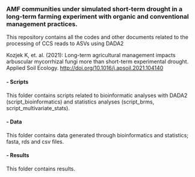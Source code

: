 ### AMF communities under simulated short-term drought in a long-term farming experiment with organic and conventional management practices.
This repository contains all the codes and other documents related to the processing of CCS reads to ASVs using DADA2

Kozjek K, et. al. (2021): Long-term agricultural management impacts arbuscular mycorrhizal fungi more than short-term experimental drought. Applied Soil Ecology. 
http://doi.org/10.1016/j.apsoil.2021.104140 

#### - Scripts
This folder contains scripts related to bioinformatic analyses with DADA2 (script_bioinformatics) and statistics analyses (script_brms, script_multivariate_stats). 
#### - Data
This folder contains data generated through bioinformatics and statistics; fasta, rds and csv files.
#### - Results
This folder contains results.

